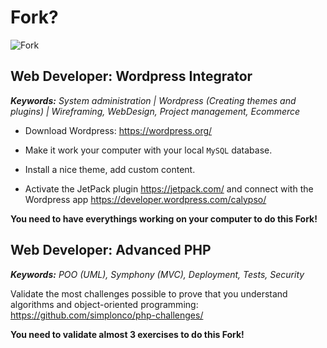 # Fork?

![Fork](http://all4desktop.com/data_images/original/4244680-fork.jpg)

## Web Developer: Wordpress Integrator

_**Keywords:** System administration | Wordpress (Creating themes and plugins) | Wireframing, WebDesign, Project management, Ecommerce_

* Download Wordpress:
https://wordpress.org/

* Make it work your computer with your local `MySQL` database.

* Install a nice theme, add custom content.

* Activate the JetPack plugin
https://jetpack.com/
and connect with the Wordpress app
https://developer.wordpress.com/calypso/

**You need to have everythings working on your computer to do this Fork!**

## Web Developer: Advanced PHP

_**Keywords:** POO (UML), Symphony (MVC), Deployment, Tests, Security_

Validate the most challenges possible to prove that you understand algorithms and object-oriented programming:
https://github.com/simplonco/php-challenges/

**You need to validate almost 3 exercises to do this Fork!**
